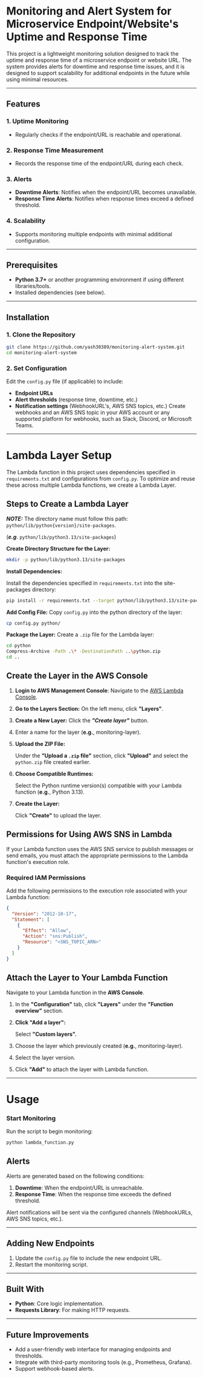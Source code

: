 # Monitoring and Alert System for Microservice Endpoint/Website's Uptime and Response Time

This project is a lightweight monitoring solution designed to track the uptime and response time of a microservice endpoint or website URL. The system provides alerts for downtime and response time issues, and it is designed to support scalability for additional endpoints in the future while using minimal resources.

---

## Features

### 1. Uptime Monitoring
- Regularly checks if the endpoint/URL is reachable and operational.

### 2. Response Time Measurement
- Records the response time of the endpoint/URL during each check.

### 3. Alerts
- **Downtime Alerts**: Notifies when the endpoint/URL becomes unavailable.
- **Response Time Alerts**: Notifies when response times exceed a defined threshold.

### 4. Scalability
- Supports monitoring multiple endpoints with minimal additional configuration.

---

## Prerequisites
- **Python 3.7+** or another programming environment if using different libraries/tools.
- Installed dependencies (see below).

---

## Installation

### 1. Clone the Repository
```bash
git clone https://github.com/yash30389/monitoring-alert-system.git
cd monitoring-alert-system
```

### 2. Set Configuration
Edit the `config.py` file (if applicable) to include:
- **Endpoint URLs**
- **Alert thresholds** (response time, downtime, etc.)
- **Notification settings** (WebhookURL's, AWS SNS topics, etc.)
Create webhooks and an AWS SNS topic in your AWS account or any supported platform for webhooks, such as Slack, Discord, or Microsoft Teams.

---

# Lambda Layer Setup
The Lambda function in this project uses dependencies specified in `requirements.txt` and configurations from `config.py`. To optimize and reuse these across multiple Lambda functions, we create a Lambda Layer.

## Steps to Create a Lambda Layer
***NOTE:*** The directory name must follow this path: `python/lib/python{version}/site-packages`.

(***e.g***. `python/lib/python3.13/site-packages`)

**Create Directory Structure for the Layer:**
```bash
mkdir -p python/lib/python3.13/site-packages
```

**Install Dependencies:**

Install the dependencies specified in `requirements.txt` into the site-packages directory:

```bash
pip install -r requirements.txt --target python/lib/python3.13/site-packages/
```
**Add Config File:** Copy `config.py` into the python directory of the layer:

```bash
cp config.py python/
```
**Package the Layer:** Create a `.zip` file for the Lambda layer:

```bash
cd python
Compress-Archive -Path .\* -DestinationPath ..\python.zip
cd ..
```


## Create the Layer in the AWS Console
1. **Login to AWS Management Console**: Navigate to the [AWS Lambda Console](https://console.aws.amazon.com/lambda/).


2. **Go to the Layers Section:** On the left menu, click **"Layers"**.

3. **Create a New Layer:** Click the ***"Create layer"*** button.

4. Enter a name for the layer (**e.g.**, monitoring-layer).

5. **Upload the ZIP File:**

    Under the **"Upload a `.zip` file"** section, click **"Upload"** and select the `python.zip` file created        earlier.

6. **Choose Compatible Runtimes:**

    Select the Python runtime version(s) compatible with your Lambda function (**e.g.**, Python 3.13).

7. **Create the Layer:**

    Click **"Create"** to upload the layer.


## Permissions for Using AWS SNS in Lambda

If your Lambda function uses the AWS SNS service to publish messages or send emails, you must attach the appropriate permissions to the Lambda function's execution role.

### Required IAM Permissions

Add the following permissions to the execution role associated with your Lambda function:

```json
{
  "Version": "2012-10-17",
  "Statement": [
    {
      "Effect": "Allow",
      "Action": "sns:Publish",
      "Resource": "<SNS_TOPIC_ARN>"
    }
  ]
}
```

## Attach the Layer to Your Lambda Function
Navigate to your Lambda function in the **AWS Console**.

1. In the **"Configuration"** tab, click **"Layers"** under the **"Function overview"** section.

2. **Click "Add a layer":**
    
    Select **"Custom layers".**

3. Choose the layer which previously created (**e.g.**, monitoring-layer).

4. Select the layer version.

5. Click **"Add"** to attach the layer with Lambda function.

---

# Usage

### Start Monitoring
Run the script to begin monitoring:
```bash
python lambda_function.py
```


## Alerts
Alerts are generated based on the following conditions:
1. **Downtime**: When the endpoint/URL is unreachable.
2. **Response Time**: When the response time exceeds the defined threshold.

Alert notifications will be sent via the configured channels (WebhookURLs, AWS SNS topics, etc.).

---

## Adding New Endpoints
1. Update the `config.py` file to include the new endpoint URL.
2. Restart the monitoring script.

---

## Built With
- **Python**: Core logic implementation.
- **Requests Library**: For making HTTP requests.

---

## Future Improvements
- Add a user-friendly web interface for managing endpoints and thresholds.
- Integrate with third-party monitoring tools (e.g., Prometheus, Grafana).
- Support webhook-based alerts.

